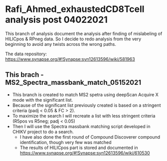 Rafi_Ahmed_exhaustedCD8Tcell analysis post 04022021
==============================

This branch of analysis document the analysis after finding of mislabeling of HILICpos & RPneg data. So I decide to redo analysis from the very beginning to avoid any twists across the wrong paths.

The data repository: https://www.synapse.org/#!Synapse:syn12613596/wiki/581963

## This brach  - MS2_Spectra_massbank_match_05152021
- This branch is created to match MS2 spetra using deepScan Acquire X mode with the significant list. 
- Because of the significant list previously created is based on a stringent criteria (padj < 0.05 & FC > 2).
- To maximize the search I will recreate a list with less stringent criteria (R5pos vs R5neg; padj < 0.05)
- Then I will use the Spectra massbank matching script developed in CHIKV project to do a search.
  - I have also done the first round of Compound Discoverer compound identification, though very few was matched
  - The results of HILICpos part is stored and documented in https://www.synapse.org/#!Synapse:syn12613596/wiki/610530

